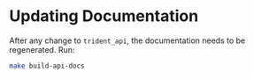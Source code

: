 # Updating Documentation

After any change to `trident_api`, the documentation needs to be regenerated. Run:

```bash
make build-api-docs
```
